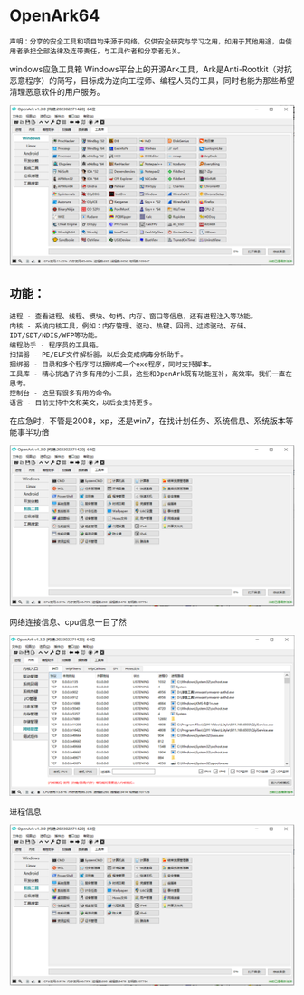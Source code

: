# OpenArk64
```
声明：分享的安全工具和项目均来源于网络，仅供安全研究与学习之用，如用于其他用途，由使用者承担全部法律及连带责任，与工具作者和分享者无关。
```

windows应急工具箱
Windows平台上的开源Ark工具，Ark是Anti-Rootkit（对抗恶意程序）的简写，目标成为逆向工程师、编程人员的工具，同时也能为那些希望清理恶意软件的用户服务。

![image](https://github.com/c1earyy/OpenArk64/blob/main/image/image-20230316111522009.png)

## 功能：

```
进程 - 查看进程、线程、模块、句柄、内存、窗口等信息，还有进程注入等功能。
内核 - 系统内核工具，例如：内存管理、驱动、热键、回调、过滤驱动、存储、IDT/SDT/NDIS/WFP等功能。
编程助手 - 程序员的工具箱。
扫描器 - PE/ELF文件解析器，以后会变成病毒分析助手。
捆绑器 - 目录和多个程序可以捆绑成一个exe程序，同时支持脚本。
工具库 - 精心挑选了许多有用的小工具，这些和OpenArk既有功能互补，高效率，我们一直在思考。
控制台 - 这里有很多有用的命令。
语言 - 目前支持中文和英文，以后会支持更多。
```

在应急时，不管是2008，xp，还是win7，在找计划任务、系统信息、系统版本等能事半功倍

![image](https://github.com/c1earyy/OpenArk64/blob/main/image/image-20230316111803315.png)

网络连接信息、cpu信息一目了然

![image](https://github.com/c1earyy/OpenArk64/blob/main/image/image-20230316112229129.png)

进程信息

![image](https://github.com/c1earyy/OpenArk64/blob/main/image/image-20230316151650041.png)
